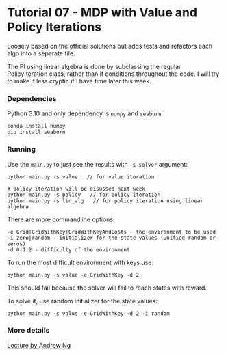 # Tutorial 07 - MDP with Value and Policy Iterations

Loosely based on the official solutions but adds tests and refactors each algo into a separate file.

The PI using linear algebra is done by subclassing the regular PolicyIteration class, 
rather than if conditions throughout the code. I will try to make it less cryptic if I have time later this week.

### Dependencies
Python 3.10 and only dependency is `numpy` and `seaborn`

    conda install numpy
    pip install seaborn

### Running
Use the `main.py` to just see the results with `-s solver` argument:

    python main.py -s value   // for value iteration

    # policy iteration will be disussed next week
    python main.py -s policy   // for policy iteration
    python main.py -s lin_alg   // for policy iteration using linear algebra

There are more commandline options:

    -e Grid|GridWithKey|GridWithKeyAndCosts - the environment to be used
    -i zero|random - initializer for the state values (unified random or zeros) 
    -d 0|1|2 - difficulty of the environment

To run the most difficult environment with keys use:

    python main.py -s value -e GridWithKey -d 2

This should fail because the solver will fail to reach states with reward.

To solve it, use random initializer for the state values:

    python main.py -s value -e GridWithKey -d 2 -i random

### More details
[Lecture by Andrew Ng](https://www.youtube.com/watch?v=d5gaWTo6kDM&t=3198s)
